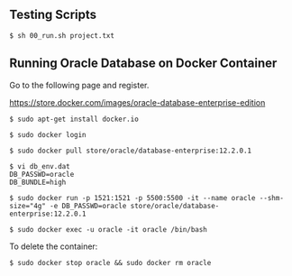 ## Testing Scripts

    $ sh 00_run.sh project.txt

## Running Oracle Database on Docker Container

Go to the following page and register.

https://store.docker.com/images/oracle-database-enterprise-edition

    $ sudo apt-get install docker.io

    $ sudo docker login
    
    $ sudo docker pull store/oracle/database-enterprise:12.2.0.1
    
    $ vi db_env.dat
    DB_PASSWD=oracle
    DB_BUNDLE=high

    $ sudo docker run -p 1521:1521 -p 5500:5500 -it --name oracle --shm-size="4g" -e DB_PASSWD=oracle store/oracle/database-enterprise:12.2.0.1

    $ sudo docker exec -u oracle -it oracle /bin/bash

To delete the container:

    $ sudo docker stop oracle && sudo docker rm oracle
